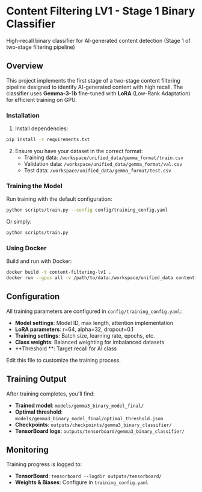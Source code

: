 # Content Filtering LV1 - Stage 1 Binary Classifier

High-recall binary classifier for AI-generated content detection (Stage 1 of two-stage filtering pipeline)

## Overview

This project implements the first stage of a two-stage content filtering pipeline designed to identify AI-generated content with high recall. The classifier uses **Gemma-3-1b** fine-tuned with **LoRA** (Low-Rank Adaptation) for efficient training on GPU.


### Installation

1. Install dependencies:
```bash
pip install -r requirements.txt
```

2. Ensure you have your dataset in the correct format:
   - Training data: `/workspace/unified_data/gemma_format/train.csv`
   - Validation data: `/workspace/unified_data/gemma_format/val.csv`
   - Test data: `/workspace/unified_data/gemma_format/test.csv`

### Training the Model

Run training with the default configuration:

```bash
python scripts/train.py --config config/training_config.yaml
```

Or simply:

```bash
python scripts/train.py
```

### Using Docker

Build and run with Docker:

```bash
docker build -t content-filtering-lv1 .
docker run --gpus all -v /path/to/data:/workspace/unified_data content-filtering-lv1 python scripts/train.py
```

## Configuration

All training parameters are configured in `config/training_config.yaml`:

- **Model settings**: Model ID, max length, attention implementation
- **LoRA parameters**: r=64, alpha=32, dropout=0.1
- **Training settings**: Batch size, learning rate, epochs, etc.
- **Class weights**: Balanced weighting for imbalanced datasets
- **Threshold **: Target recall for AI class

Edit this file to customize the training process.

## Training Output

After training completes, you'll find:

- **Trained model**: `models/gemma3_binary_model_final/`
- **Optimal threshold**: `models/gemma3_binary_model_final/optimal_threshold.json`
- **Checkpoints**: `outputs/checkpoints/gemma3_binary_classifier/`
- **TensorBoard logs**: `outputs/tensorboard/gemma3_binary_classifier/`


## Monitoring
Training progress is logged to:

- **TensorBoard**: `tensorboard --logdir outputs/tensorboard/`
- **Weights & Biases**: Configure in `training_config.yaml`
